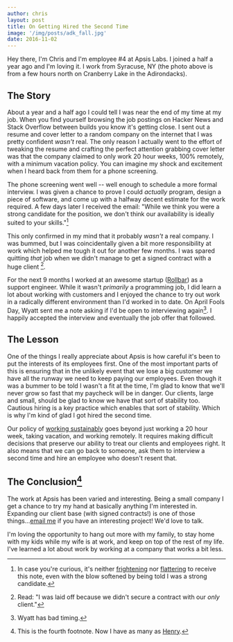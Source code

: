 ```yaml
---
author: chris
layout: post
title: On Getting Hired the Second Time
image: '/img/posts/adk_fall.jpg'
date: 2016-11-02
---
```


Hey there, I'm Chris and I'm employee #4 at Apsis Labs. I joined a half a year ago and I'm loving it. I work from Syracuse, NY (the photo above is from a few hours north on Cranberry Lake in the Adirondacks).

## The Story

About a year and a half ago I could tell I was near the end of my time at my job. When you find yourself browsing the job postings on Hacker News and Stack Overflow between builds you know it's getting close. I sent out a resume and cover letter to a random company on the internet that I was pretty confident _wasn't_ real. The only reason I actually went to the effort of tweaking the resume and crafting the perfect attention grabbing cover letter was that the company claimed to only work 20 hour weeks, 100% remotely, with a minimum vacation policy. You can imagine my shock and excitement when I heard back from them for a phone screening.

The phone screening went well -- well enough to schedule a more formal interview. I was given a chance to prove I could *actually* program, design a piece of software, and come up with a halfway decent estimate for the work required. A few days later I received the email: "While we think you were a strong candidate for the position, we don't think our availability is ideally suited to your skills."[^1]

This only confirmed in my mind that it probably *wasn't* a real company. I was bummed, but I was coincidentally given a bit more responsibility at work which helped me tough it out for another few months. I was spared quitting *that* job when we didn't manage to get a signed contract with a huge client [^2].

For the next 9 months I worked at an awesome startup ([Rollbar](https://www.rollbar.com)) as a support engineer. While it wasn't _primarily_ a programming job, I did learn a lot about working with customers and I enjoyed the chance to try out work in a radically different environment than I'd worked in to date. On April Fools Day, Wyatt sent me a note asking if I'd be open to interviewing again[^3]. I happily accepted the interview and eventually the job offer that followed.

## The Lesson

One of the things I really appreciate about Apsis is how careful it's been to put the interests of its employees first. One of the most important parts of this is ensuring that in the unlikely event that we lose a big customer we have all the runway we need to keep paying our employees. Even though it was a bummer to be told I wasn't a fit at the time, I'm glad to know that we'll never grow so fast that my paycheck will be in danger. Our clients, large and small, should be glad to know we have that sort of stability too. Cautious hiring is a key practice which enables that sort of stability. Which is why I'm kind of glad I got hired the second time.

Our policy of [working sustainably](https://apsis.io/apsis/blog/2015/04/23/work-sustainably) goes beyond just working a 20 hour week, taking vacation, and working remotely. It requires making difficult decisions that preserve our ability to treat our clients and employees right. It also means that we can go back to someone, ask them to interview a second time and hire an employee who doesn't resent that.

## The Conclusion[^4]</sup>

The work at Apsis has been varied and interesting. Being a small company I get a chance to try my hand at basically anything I'm interested in. Expanding our client base (with signed contracts!) is one of those things...[email me](mailto:chris@apsis.io) if you have an interesting project! We'd love to talk.

I'm loving the opportunity to hang out more with my family, to stay home with my kids while my wife is at work, and keep on top of the rest of my life. I've learned a lot about work by working at a company that works a bit less.

[^1]: In case you're curious, it's neither [frightening](https://www.apsis.io/blog/2015/04/23/work-sustainably#fn1) nor [flattering](https://www.apsis.io/blog/2016/02/01/number-one-employee#fn1) to receive this note, even with the blow softened by being told I was a strong candidate.
[^2]: Read: "I was laid off because we didn't secure a contract with our *only* client."
[^3]: Wyatt has bad timing.
[^4]: This is the fourth footnote. Now I have as many as [Henry](https://www.apsis.io/blog/2016/02/01/number-one-employee).
